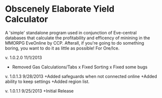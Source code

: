 Obscenely Elaborate Yield Calculator
================

A 'simple' standalone program used in conjunction of Eve-central databases 
that calculate the profitability and efficency of minining in the MMORPG
EveOnline by CCP.  Afterall, if you're going to do something boring, you
want to do it as little as possible!  For Ore/Ice.

v. 1.0.2.0  11/1/2013
- Removed Gas Calculations/Tabs
x Fixed Sorting
x Fixed some bugs

v. 1.0.1.3	9/28/2013
+Added safeguards when not connected online
+Added ability to keep settings
+Added region list.

v. 1.0.1.1	9/25/2013
+Initial Release
